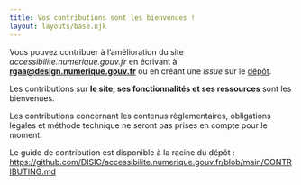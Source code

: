 ```yaml
---
title: Vos contributions sont les bienvenues !
layout: layouts/base.njk
---
```


Vous pouvez contribuer à l’amélioration du site <em>accessibilite.numerique.gouv.fr</em> en écrivant à **rgaa@design.numerique.gouv.fr** ou en créant une <em lang="en">issue</em> sur le [dépôt](https://github.com/DISIC/accessibilite.numerique.gouv.fr/issues). 

<div class="fr-highlight fr-pt-2v fr-my-2w">
  <p>Les contributions sur <strong>le site, ses fonctionnalités et ses ressources</strong> sont les bienvenues.</p>
  <p>Les contributions concernant les contenus règlementaires, obligations légales et méthode technique ne seront pas prises en compte pour le moment.
    </p>
</div>


Le guide de contribution est disponible à la racine du dépôt : https://github.com/DISIC/accessibilite.numerique.gouv.fr/blob/main/CONTRIBUTING.md



